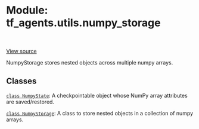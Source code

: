 <div itemscope itemtype="http://developers.google.com/ReferenceObject">
<meta itemprop="name" content="tf_agents.utils.numpy_storage" />
<meta itemprop="path" content="Stable" />
</div>

# Module: tf_agents.utils.numpy_storage

<table class="tfo-notebook-buttons tfo-api" align="left">
</table>

<a target="_blank" href="https://github.com/tensorflow/agents/tree/master/tf_agents/utils/numpy_storage.py">View
source</a>

NumpyStorage stores nested objects across multiple numpy arrays.

<!-- Placeholder for "Used in" -->


## Classes

[`class NumpyState`](../../tf_agents/utils/numpy_storage/NumpyState.md): A checkpointable object whose NumPy array attributes are saved/restored.

[`class NumpyStorage`](../../tf_agents/utils/numpy_storage/NumpyStorage.md): A class to store nested objects in a collection of numpy arrays.

